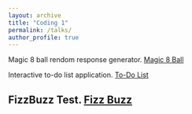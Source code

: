```yaml
---
layout: archive
title: "Coding 1"
permalink: /talks/
author_profile: true
---
```


Magic 8 ball rendom response generator. [Magic 8 Ball](https://repl.it/@LiamKeaggy/magic-8-ball-pt2)

Interactive to-do list application. [To-Do List](https://repl.it/@LiamKeaggy/to-do-list)

FizzBuzz Test. [Fizz Buzz](https://repl.it/@LiamKeaggy/FizzBuzz)
---
